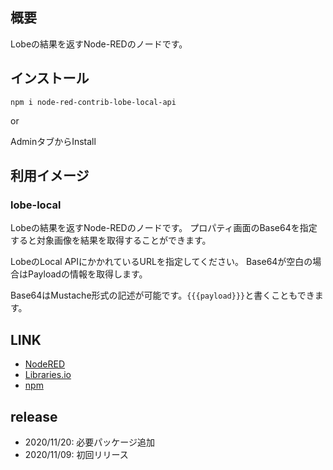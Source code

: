## 概要

Lobeの結果を返すNode-REDのノードです。

## インストール

```
npm i node-red-contrib-lobe-local-api
```

or

AdminタブからInstall

## 利用イメージ

### lobe-local
Lobeの結果を返すNode-REDのノードです。
プロパティ画面のBase64を指定すると対象画像を結果を取得することができます。

LobeのLocal APIにかかれているURLを指定してください。
Base64が空白の場合はPayloadの情報を取得します。

Base64はMustache形式の記述が可能です。`{{{payload}}}`と書くこともできます。

## LINK

* [NodeRED](https://flows.nodered.org/node/node-red-contrib-lobe-local-api)
* [Libraries.io](https://libraries.io/npm/node-red-contrib-lobe-local-api)
* [npm](https://www.npmjs.com/package/node-red-contrib-lobe-local-api)

## release

* 2020/11/20: 必要パッケージ追加
* 2020/11/09: 初回リリース
